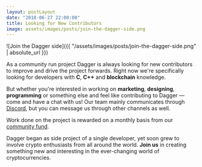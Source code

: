 ```yaml
---
layout: postLayout
date: "2018-06-27 22:00:00"
title: Looking for New Contributors
image: assets/images/posts/join-the-dagger-side.png
---
```

<div markdown="1" class="text-center mb-5 bg-black">
  ![Join the Dagger side]({{ "/assets/images/posts/join-the-dagger-side.png" | absolute_url }})
</div>


As a community run project Dagger is always looking for new contributors to improve and drive the project forwards. Right now we're specifically looking for developers with **C**, **C++** and **blockchain** knowledge. 

But whether you're interested in working on **marketing**, **designing**, **programming** or something else and feel like contributing to Dagger — come and have a chat with us! Our team mainly communicates through [Discord](https://discord.gg/zT7DW2N), but you can message us through other channels as well.

Work done on the project is rewarded on a monthly basis from our [community fund](https://explorer.xdag.io/block/FQglVQtb60vQv2DOWEUL7yh3smtj7g1s).

Dagger began as side project of a single developer, yet soon grew to involve crypto enthusiasts from all around the world. **Join us** in creating something new and interesting in the ever-changing world of cryptocurrencies.